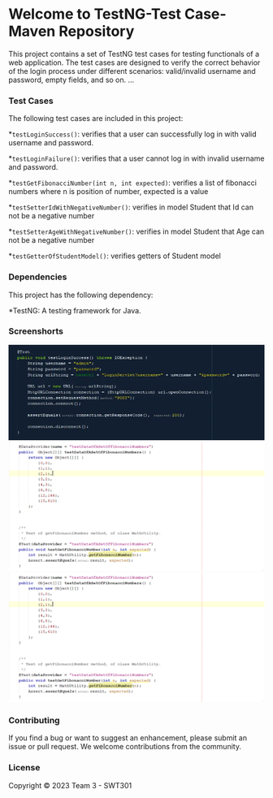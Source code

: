 
# Welcome to TestNG-Test Case-Maven Repository

This project contains a set of TestNG test cases for testing functionals of a web application. The test cases are designed to verify the correct behavior of the login process under different scenarios: valid/invalid username and password, empty fields, and so on. ...

### Test Cases

The following test cases are included in this project:

*`testLoginSuccess()`: verifies that a user can successfully log in with valid username and password.

*`testLoginFailure()`: verifies that a user cannot log in with invalid username and password.

*`testGetFibonacciNumber(int n, int expected)`: verifies a list of fibonacci numbers where n is position of number, expected is a value

*`testSetterIdWithNegativeNumber()`: verifies in model Student that Id can not be a negative number

*`testSetterAgeWithNegativeNumber()`: verifies in model Student that Age can not be a negative number

*`testGetterOfStudentModel()`: verifies getters of Student model

### Dependencies

This project has the following dependency:

*TestNG: A testing framework for Java.

### Screenshorts

![source code with TestNG - Test Case](https://raw.githubusercontent.com/maotou-spy/testng-testcase-maven/main/screenshots/screenshot_1677469446.webp)
![source code with TestNG - Test Case](https://github.com/maotou-spy/testng-testcase-maven/blob/main/screenshots/Screenshot_20230227_111412.webp)
![source code with TestNG - Test Case](https://github.com/maotou-spy/testng-testcase-maven/blob/main/screenshots/Screenshot_20230227_111412.webp)

### Contributing

If you find a bug or want to suggest an enhancement, please submit an issue or pull request. We welcome contributions from the community.

### License

Copyright &#169; 2023 Team 3 - SWT301
